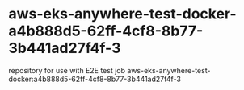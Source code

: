 # aws-eks-anywhere-test-docker-a4b888d5-62ff-4cf8-8b77-3b441ad27f4f-3
repository for use with E2E test job aws-eks-anywhere-test-docker:a4b888d5-62ff-4cf8-8b77-3b441ad27f4f-3
